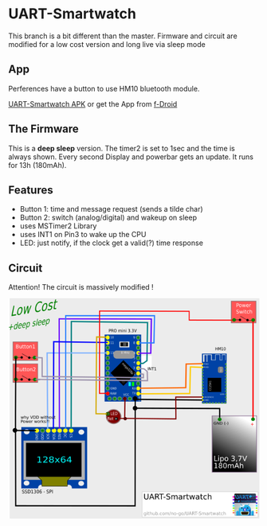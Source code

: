 # UART-Smartwatch

This branch is a bit different than the master. Firmware and circuit are
modified for a low cost version and long live via sleep mode

## App

Perferences have a button to use HM10 bluetooth module.

[UART-Smartwatch APK](https://raw.githubusercontent.com/no-go/UART-Smartwatch/lowCost/UART-Smartwatch_App/app/app-release.apk) or get the App from [f-Droid](http://f-droid.org)

## The Firmware

This is a **deep sleep** version. The timer2 is set to 1sec and the time is always shown.
Every second Display and powerbar gets an update. It runs for 13h (180mAh).

## Features

- Button 1: time and message request (sends a tilde char)
- Button 2: switch (analog/digital) and wakeup on sleep
- uses MSTimer2 Library
- uses INT1 on Pin3 to wake up the CPU
- LED: just notify, if the clock get a valid(?) time response

## Circuit

Attention! The circuit is massively modified !

![give it a try](circuit.png)
